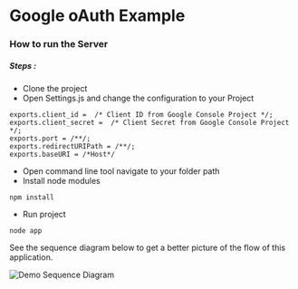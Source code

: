 # Google oAuth Example
### How to run the Server
##### Steps :
* Clone the project 
* Open Settings.js and change the configuration to your Project
```
exports.client_id =  /* Client ID from Google Console Project */;
exports.client_secret =  /* Client Secret from Google Console Project */;
exports.port = /**/;
exports.redirectURIPath = /**/;
exports.baseURI = /*Host*/

```
* Open command line tool navigate to your folder path
* Install node modules
```
npm install
```
* Run project 
```
node app
```
See the sequence diagram below to get a better picture of the flow of 
this application.

![Demo Sequence Diagram](./sequence%20diagram/sequence_diagram.png)





